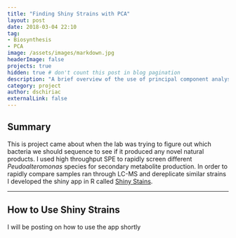 ```yaml
---
title: "Finding Shiny Strains with PCA"
layout: post
date: 2018-03-04 22:10
tag:
- Biosynthesis
- PCA
image: /assets/images/markdown.jpg
headerImage: false
projects: true
hidden: true # don't count this post in blog pagination
description: "A brief overview of the use of principal component analysis to find interesting bacterial strains."
category: project
author: dschiriac
externalLink: false
---
```


## Summary

This is project came about when the lab was trying to figure out which bacteria we should sequence to see if it produced any novel natural products. I used high throughput SPE to rapidly screen different *Peudoalteromonas* species for secondary metabolite production. In order to rapidly compare samples ran through LC-MS and dereplicate similar strains I developed the shiny app in R called [Shiny Stains](https://dschiriac.shinyapps.io/ShinyStrains/).

---

## How to Use Shiny Strains

I will be posting on how to use the app shortly
